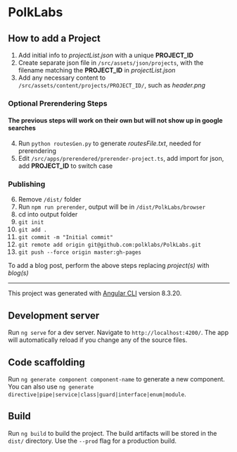 # PolkLabs

## How to add a Project

1. Add initial info to _projectList.json_ with a unique __PROJECT_ID__
2. Create separate json file in `/src/assets/json/projects`, with the filename matching the __PROJECT_ID__ in _projectList.json_
3. Add any necessary content to `/src/assets/content/projects/PROJECT_ID/`, such as _header.png_

### Optional Prerendering Steps
#### The previous steps will work on their own but will not show up in google searches

4. Run `python routesGen.py` to generate _routesFile.txt_, needed for prerendering
5. Edit `/src/apps/prerendered/prerender-project.ts`, add import for json, add __PROJECT_ID__ to switch case

### Publishing
6. Remove `/dist/` folder
7. Run `npm run prerender`, output will be in `/dist/PolkLabs/browser`
8. cd into output folder
9. `git init`
10. `git add .`
11. `git commit -m "Initial commit"`
12. `git remote add origin git@github.com:polklabs/PolkLabs.git`
13. `git push --force origin master:gh-pages`

To add a blog post, perform the above steps replacing _project(s)_ with _blog(s)_

---

This project was generated with [Angular CLI](https://github.com/angular/angular-cli) version 8.3.20.

## Development server

Run `ng serve` for a dev server. Navigate to `http://localhost:4200/`. The app will automatically reload if you change any of the source files.

## Code scaffolding

Run `ng generate component component-name` to generate a new component. You can also use `ng generate directive|pipe|service|class|guard|interface|enum|module`.

## Build

Run `ng build` to build the project. The build artifacts will be stored in the `dist/` directory. Use the `--prod` flag for a production build.
